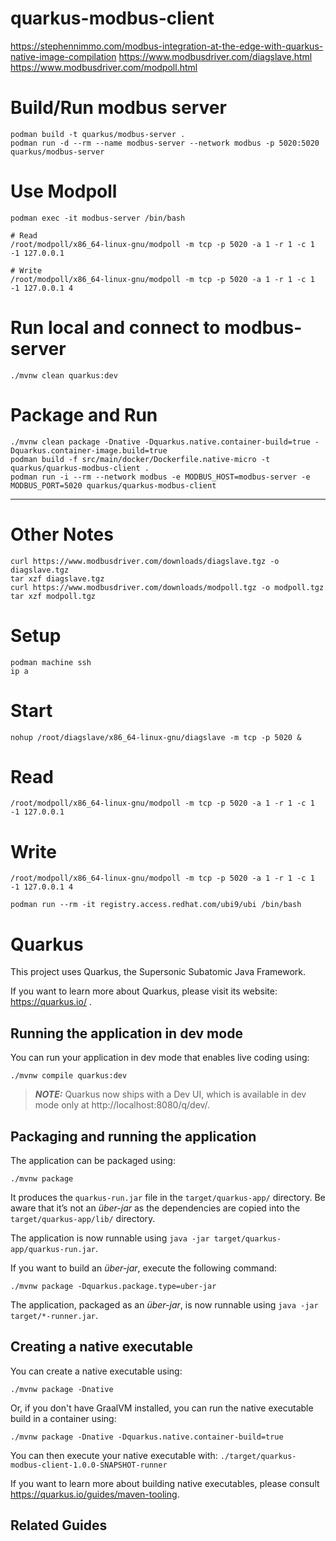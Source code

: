 # quarkus-modbus-client

https://stephennimmo.com/modbus-integration-at-the-edge-with-quarkus-native-image-compilation
https://www.modbusdriver.com/diagslave.html
https://www.modbusdriver.com/modpoll.html

# Build/Run modbus server
```
podman build -t quarkus/modbus-server .
podman run -d --rm --name modbus-server --network modbus -p 5020:5020 quarkus/modbus-server
```

# Use Modpoll
```
podman exec -it modbus-server /bin/bash

# Read
/root/modpoll/x86_64-linux-gnu/modpoll -m tcp -p 5020 -a 1 -r 1 -c 1 -1 127.0.0.1

# Write
/root/modpoll/x86_64-linux-gnu/modpoll -m tcp -p 5020 -a 1 -r 1 -c 1 -1 127.0.0.1 4
```

# Run local and connect to modbus-server
```
./mvnw clean quarkus:dev
```

# Package and Run
```
./mvnw clean package -Dnative -Dquarkus.native.container-build=true -Dquarkus.container-image.build=true
podman build -f src/main/docker/Dockerfile.native-micro -t quarkus/quarkus-modbus-client .
podman run -i --rm --network modbus -e MODBUS_HOST=modbus-server -e MODBUS_PORT=5020 quarkus/quarkus-modbus-client
```

----

# Other Notes
```
curl https://www.modbusdriver.com/downloads/diagslave.tgz -o diagslave.tgz
tar xzf diagslave.tgz
curl https://www.modbusdriver.com/downloads/modpoll.tgz -o modpoll.tgz
tar xzf modpoll.tgz
```

# Setup 
```
podman machine ssh 
ip a
```

# Start 
`nohup /root/diagslave/x86_64-linux-gnu/diagslave -m tcp -p 5020 &`

# Read
`/root/modpoll/x86_64-linux-gnu/modpoll -m tcp -p 5020 -a 1 -r 1 -c 1 -1 127.0.0.1`

# Write
`/root/modpoll/x86_64-linux-gnu/modpoll -m tcp -p 5020 -a 1 -r 1 -c 1 -1 127.0.0.1 4`




```
podman run --rm -it registry.access.redhat.com/ubi9/ubi /bin/bash
```


# Quarkus

This project uses Quarkus, the Supersonic Subatomic Java Framework.

If you want to learn more about Quarkus, please visit its website: https://quarkus.io/ .

## Running the application in dev mode

You can run your application in dev mode that enables live coding using:
```shell script
./mvnw compile quarkus:dev
```

> **_NOTE:_**  Quarkus now ships with a Dev UI, which is available in dev mode only at http://localhost:8080/q/dev/.

## Packaging and running the application

The application can be packaged using:
```shell script
./mvnw package
```
It produces the `quarkus-run.jar` file in the `target/quarkus-app/` directory.
Be aware that it’s not an _über-jar_ as the dependencies are copied into the `target/quarkus-app/lib/` directory.

The application is now runnable using `java -jar target/quarkus-app/quarkus-run.jar`.

If you want to build an _über-jar_, execute the following command:
```shell script
./mvnw package -Dquarkus.package.type=uber-jar
```

The application, packaged as an _über-jar_, is now runnable using `java -jar target/*-runner.jar`.

## Creating a native executable

You can create a native executable using: 
```shell script
./mvnw package -Dnative
```

Or, if you don't have GraalVM installed, you can run the native executable build in a container using: 
```shell script
./mvnw package -Dnative -Dquarkus.native.container-build=true
```

You can then execute your native executable with: `./target/quarkus-modbus-client-1.0.0-SNAPSHOT-runner`

If you want to learn more about building native executables, please consult https://quarkus.io/guides/maven-tooling.

## Related Guides


